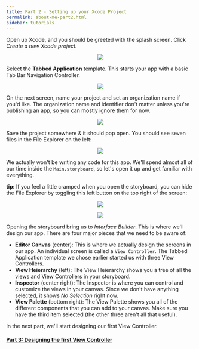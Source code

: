 ```yaml
---
title: Part 2 - Setting up your Xcode Project
permalink: about-me-part2.html
sidebar: tutorials
---
```


Open up Xcode, and you should be greeted with the splash screen. Click *Create a new Xcode project*.

<p align="center"> <img src="../images/about-me/xcode.png" align="center" style="max-width:600px"> </p>

Select the **Tabbed Application** template. This starts your app with a basic Tab Bar Navigation Controller.

<p align="center"> <img src="../images/about-me/project template.png" align="center" style="max-width:600px"> </p>

On the next screen, name your project and set an organization name if you'd like. The organization name and identifier don't matter unless you're publishing an app, so you can mostly ignore them for now.

<p align="center"> <img src="../images/about-me/project name.png" align="center" style="max-width:600px"> </p>

Save the project somewhere & it should pop open. You should see seven files in the File Explorer on the left:

<p align="center"> <img src="../images/about-me/default files.png" align="center" style="max-width:300px"> </p>

We actually won't be writing any code for this app. We'll spend almost all of our time inside the `Main.storyboard`, so let's open it up and get familiar with everything.

**tip:** If you feel a little cramped when you open the storyboard, you can hide the File Explorer by toggling this left button on the top right of the screen:

<p align="center"> <img src="../images/about-me/toggle file explorer.png" align="center" style="max-width:200px"> </p>


<p align="center"> <img src="../images/about-me/default storyboard.png" align="center" style="max-width:700px"> </p>

Opening the storyboard bring us to *Interface Builder*. This is where we'll design our app. There are four major pieces that we need to be aware of:

 * **Editor Canvas** (center): This is where we actually design the screens in our app. An individual screen is called a `View Controller`. The Tabbed Application template we chose earlier started us with three View Controllers.
 * **View Heierarchy** (left): The View Heierarchy shows you a tree of all the views and View Controllers in your storyboard.
 * **Inspector** (center right): The Inspector is where you can control and customize the views in your canvas. Since we don't have anything selected, it shows *No Selection* right now.
 * **View Palette** (bottom right): The View Palette shows you all of the different components that you can add to your canvas. Make sure you have the third item selected (the other three aren't all that useful).
 
In the next part, we'll start designing our first View Controller.

#### [Part 3: Designing the first View Controller](about-me-part3)